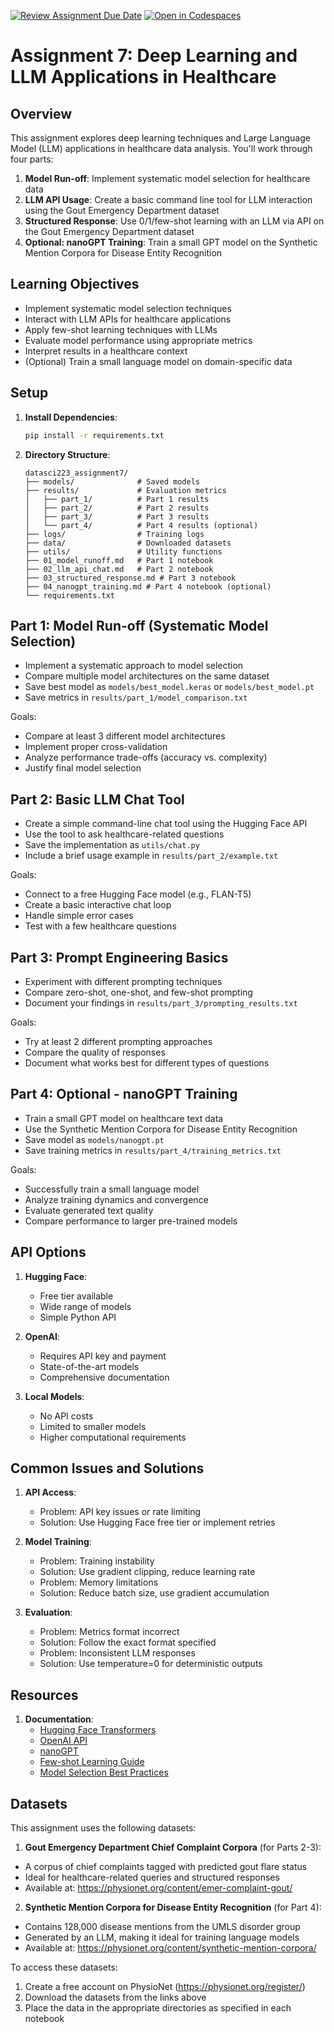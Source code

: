 [![Review Assignment Due Date](https://classroom.github.com/assets/deadline-readme-button-22041afd0340ce965d47ae6ef1cefeee28c7c493a6346c4f15d667ab976d596c.svg)](https://classroom.github.com/a/4rXS-dEj)
[![Open in Codespaces](https://classroom.github.com/assets/launch-codespace-2972f46106e565e64193e422d61a12cf1da4916b45550586e14ef0a7c637dd04.svg)](https://classroom.github.com/open-in-codespaces?assignment_repo_id=19603117)
# Assignment 7: Deep Learning and LLM Applications in Healthcare

## Overview

This assignment explores deep learning techniques and Large Language Model (LLM) applications in healthcare data analysis. You'll work through four parts:

1. **Model Run-off**: Implement systematic model selection for healthcare data
2. **LLM API Usage**: Create a basic command line tool for LLM interaction using the Gout Emergency Department dataset
3. **Structured Response**: Use 0/1/few-shot learning with an LLM via API on the Gout Emergency Department dataset
4. **Optional: nanoGPT Training**: Train a small GPT model on the Synthetic Mention Corpora for Disease Entity Recognition

## Learning Objectives

- Implement systematic model selection techniques
- Interact with LLM APIs for healthcare applications
- Apply few-shot learning techniques with LLMs
- Evaluate model performance using appropriate metrics
- Interpret results in a healthcare context
- (Optional) Train a small language model on domain-specific data

## Setup

1. **Install Dependencies**:

   ```bash
   pip install -r requirements.txt
   ```

2. **Directory Structure**:

   ```
   datasci223_assignment7/
   ├── models/              # Saved models
   ├── results/             # Evaluation metrics
   │   ├── part_1/          # Part 1 results
   │   ├── part_2/          # Part 2 results
   │   ├── part_3/          # Part 3 results
   │   └── part_4/          # Part 4 results (optional)
   ├── logs/                # Training logs
   ├── data/                # Downloaded datasets
   ├── utils/               # Utility functions
   ├── 01_model_runoff.md   # Part 1 notebook
   ├── 02_llm_api_chat.md   # Part 2 notebook
   ├── 03_structured_response.md # Part 3 notebook
   ├── 04_nanogpt_training.md # Part 4 notebook (optional)
   └── requirements.txt
   ```

## Part 1: Model Run-off (Systematic Model Selection)

- Implement a systematic approach to model selection
- Compare multiple model architectures on the same dataset
- Save best model as `models/best_model.keras` or `models/best_model.pt`
- Save metrics in `results/part_1/model_comparison.txt`

Goals:
- Compare at least 3 different model architectures
- Implement proper cross-validation
- Analyze performance trade-offs (accuracy vs. complexity)
- Justify final model selection

## Part 2: Basic LLM Chat Tool

- Create a simple command-line chat tool using the Hugging Face API
- Use the tool to ask healthcare-related questions
- Save the implementation as `utils/chat.py`
- Include a brief usage example in `results/part_2/example.txt`

Goals:
- Connect to a free Hugging Face model (e.g., FLAN-T5)
- Create a basic interactive chat loop
- Handle simple error cases
- Test with a few healthcare questions

## Part 3: Prompt Engineering Basics

- Experiment with different prompting techniques
- Compare zero-shot, one-shot, and few-shot prompting
- Document your findings in `results/part_3/prompting_results.txt`

Goals:
- Try at least 2 different prompting approaches
- Compare the quality of responses
- Document what works best for different types of questions

## Part 4: Optional - nanoGPT Training

- Train a small GPT model on healthcare text data
- Use the Synthetic Mention Corpora for Disease Entity Recognition
- Save model as `models/nanogpt.pt`
- Save training metrics in `results/part_4/training_metrics.txt`

Goals:
- Successfully train a small language model
- Analyze training dynamics and convergence
- Evaluate generated text quality
- Compare performance to larger pre-trained models

## API Options

1. **Hugging Face**:
   - Free tier available
   - Wide range of models
   - Simple Python API

2. **OpenAI**:
   - Requires API key and payment
   - State-of-the-art models
   - Comprehensive documentation

3. **Local Models**:
   - No API costs
   - Limited to smaller models
   - Higher computational requirements

## Common Issues and Solutions

1. **API Access**:
   - Problem: API key issues or rate limiting
   - Solution: Use Hugging Face free tier or implement retries

2. **Model Training**:
   - Problem: Training instability
   - Solution: Use gradient clipping, reduce learning rate
   - Problem: Memory limitations
   - Solution: Reduce batch size, use gradient accumulation

3. **Evaluation**:
   - Problem: Metrics format incorrect
   - Solution: Follow the exact format specified
   - Problem: Inconsistent LLM responses
   - Solution: Use temperature=0 for deterministic outputs

## Resources

1. **Documentation**:
   - [Hugging Face Transformers](https://huggingface.co/docs/transformers/index)
   - [OpenAI API](https://platform.openai.com/docs/api-reference)
   - [nanoGPT](https://github.com/karpathy/nanoGPT)
   - [Few-shot Learning Guide](https://www.promptingguide.ai/techniques/fewshot)
   - [Model Selection Best Practices](https://scikit-learn.org/stable/model_selection.html)

## Datasets

This assignment uses the following datasets:

1. **Gout Emergency Department Chief Complaint Corpora** (for Parts 2-3):
  - A corpus of chief complaints tagged with predicted gout flare status
  - Ideal for healthcare-related queries and structured responses
  - Available at: https://physionet.org/content/emer-complaint-gout/

2. **Synthetic Mention Corpora for Disease Entity Recognition** (for Part 4):
  - Contains 128,000 disease mentions from the UMLS disorder group
  - Generated by an LLM, making it ideal for training language models
  - Available at: https://physionet.org/content/synthetic-mention-corpora/

To access these datasets:
1. Create a free account on PhysioNet (https://physionet.org/register/)
2. Download the datasets from the links above
3. Place the data in the appropriate directories as specified in each notebook